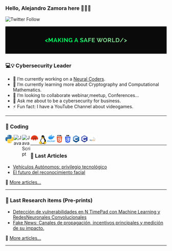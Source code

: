 ### Hello, Alejandro Zamora here 👋🇨🇷 

<img alt="Twitter Follow" src="https://img.shields.io/twitter/follow/alitoxsb?label=alitoxSB">

![I am GitHub Readme Generator's creator](https://github.com/alitoxSB/alitoxSB/blob/main/Technologies/MAKING.png?raw=true)

### 💻💡 Cybersecurity Leader 

- 🔭 I’m currently working on a [Neural Coders][website].
- 🌱 I’m currently learning more about Cryptography and Computational Mathematics.
- 👯 I’m looking to collaborate webinar,meetup, Conferences...
- 💬 Ask me about to be a cybersecurity for business.
- ⚡ Fun fact: I have a YouTube Channel about videogames.

---

### 🚀 Coding

[<img align="left" alt="Python" width="26px" src="https://github.com/alitoxSB/alitoxSB/blob/main/Technologies/5848152fcef1014c0b5e4967.png?raw=true" />][website]

[<img align="left" alt="Java" width="26px" src="https://logos-download.com/wp-content/uploads/2016/10/Java_logo_icon-700x392.png" />][website]

[<img align="left" alt="JavaScript" width="26px" src="https://cdn.freebiesupply.com/logos/large/2x/logo-javascript-logo-png-transparent.png" />][website]

[<img align="left" alt="Rust" width="26px" src="https://github.com/alitoxSB/alitoxSB/blob/main/Technologies/asasa.png?raw=true"/>][website]

[<img align="left" alt="React" width="26px" src="https://github.com/alitoxSB/alitoxSB/blob/main/Technologies/58480e82cef1014c0b5e4927.png?raw=true" />][website]

[<img align="left" alt="Docker" width="26px" src="https://github.com/alitoxSB/alitoxSB/blob/main/Technologies/vertical-logo-monochromatic.png?raw=true" />][website]

[<img align="left" alt="HTML" width="26px" src="https://github.com/alitoxSB/alitoxSB/blob/main/Technologies/PgcSR.png?raw=true" />][website]

[<img align="left" alt="GraphQL" width="26px" src="https://github.com/alitoxSB/alitoxSB/blob/main/Technologies/CSS1111.png?raw=true" />][website]

[<img align="left" alt="C++" width="26px" src="https://github.com/alitoxSB/alitoxSB/blob/main/Technologies/DWDWDWSS111.png?raw=true" />][website]

[<img align="left" alt="MongoDB" width="26px" src="https://github.com/alitoxSB/alitoxSB/blob/main/Technologies/CSSSS.png?raw=true" />][website]

[<img align="left" alt="MySQL" width="26px" src="https://raw.githubusercontent.com/github/explore/80688e429a7d4ef2fca1e82350fe8e3517d3494d/topics/mysql/mysql.png" />][website]



<br/>

---

### 📝 Last Articles

<!-- YT:START -->
- [Vehículos Autónomos: privilegio tecnológico](https://neuralcoders.com/public/Article/VehAut.html)
- [El futuro del reconocimiento facial](https://neuralcoders.com/public/Article/reconocimientoFacial.html)
<!-- YT:END -->

📌 [More articles...][website]

---

### 📝 Last Research items (Pre-prints)

<!-- YT:START -->
- [Detección de vulnerabilidades en N TimePad con Machine Learning y RedesNeuronales Convolucionales](https://www.researchgate.net/publication/348430803_Deteccion_de_vulnerabilidades_en_N_TimePad_con_Machine_Learning_y_RedesNeuronales_Convolucionales)
- [Fake News: Canales de propagación, incentivos principales y medición de su impacto.](https://dspace.ulead.ac.cr/repositorio/handle/123456789/144)
<!-- YT:END -->

📌 [More articles...][website]

---


<!-- LINKS -->

[website]: https://neuralcoders.com/
[yt]: https://www.youtube.com/alitoxsb
[blog]: https://alejandrozamoraesquivel.medium.com/
